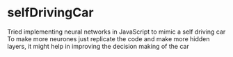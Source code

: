 # selfDrivingCar
Tried implementing neural networks in JavaScript to mimic a self driving car
To make more neurones just replicate the code and make more hidden layers, it might help in improving the decision making of the car
